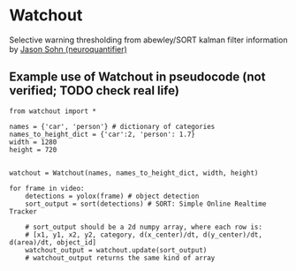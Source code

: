 # Watchout

Selective warning thresholding from abewley/SORT kalman filter information by [Jason Sohn (neuroquantifier)](https://github.com/neuroquantifier)

## Example use of Watchout in pseudocode (not verified; TODO check real life)

```python3
from watchout import *

names = {'car', 'person'} # dictionary of categories
names_to_height_dict = {'car':2, 'person': 1.7}
width = 1280
height = 720


watchout = Watchout(names, names_to_height_dict, width, height)

for frame in video:
    detections = yolox(frame) # object detection
    sort_output = sort(detections) # SORT: Simple Online Realtime Tracker
    
    # sort_output should be a 2d numpy array, where each row is:
    # [x1, y1, x2, y2, category, d(x_center)/dt, d(y_center)/dt, d(area)/dt, object_id]
    watchout_output = watchout.update(sort_output)
    # watchout_output returns the same kind of array
    
```
